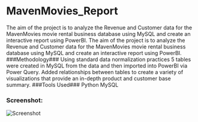# MavenMovies_Report
The aim of the project is to analyze the Revenue and Customer data for the MavenMovies movie rental business database using MySQL and create an interactive report using PowerBI. 
The aim of the project is to analyze the Revenue and Customer data for the MavenMovies movie rental business database using MySQL and create an interactive report using PowerBI.
###Methodology###
Using standard data normalization practices 5 tables were created in MySQL from the data and then imported into PowerBI via Power Query. Added relationships between tables to create a variety of visualizations that provide an in-depth product and customer base summary.
###Tools Used###
Python
MySQL
### Screenshot: ###
![Screenshot](https://user-images.githubusercontent.com/103647085/211760484-2891c9fe-8f09-428b-9e23-bdc42738daa8.JPG)

